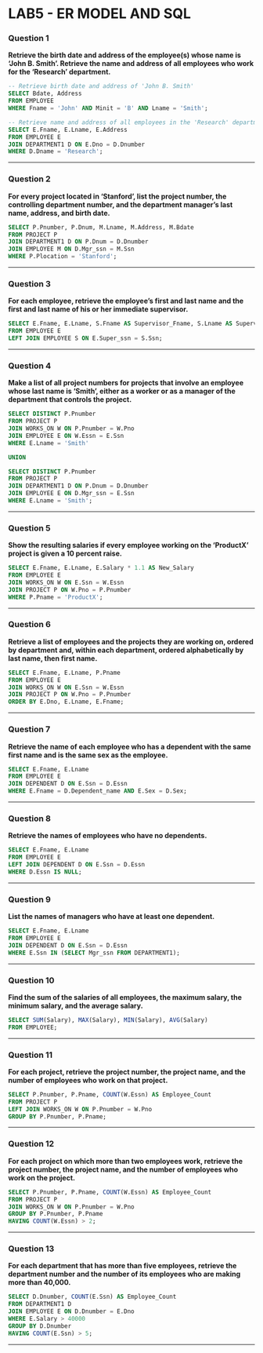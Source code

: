 # LAB5 - ER MODEL AND SQL

### Question 1
**Retrieve the birth date and address of the employee(s) whose name is ‘John B. Smith’. Retrieve the name and address of all employees who work for the ‘Research’ department.**

```sql
-- Retrieve birth date and address of 'John B. Smith'
SELECT Bdate, Address 
FROM EMPLOYEE 
WHERE Fname = 'John' AND Minit = 'B' AND Lname = 'Smith';

-- Retrieve name and address of all employees in the 'Research' department
SELECT E.Fname, E.Lname, E.Address 
FROM EMPLOYEE E 
JOIN DEPARTMENT1 D ON E.Dno = D.Dnumber 
WHERE D.Dname = 'Research';
```

---

### Question 2
**For every project located in ‘Stanford’, list the project number, the controlling department number, and the department manager’s last name, address, and birth date.**

```sql
SELECT P.Pnumber, P.Dnum, M.Lname, M.Address, M.Bdate 
FROM PROJECT P 
JOIN DEPARTMENT1 D ON P.Dnum = D.Dnumber 
JOIN EMPLOYEE M ON D.Mgr_ssn = M.Ssn 
WHERE P.Plocation = 'Stanford';
```

---

### Question 3
**For each employee, retrieve the employee’s first and last name and the first and last name of his or her immediate supervisor.**

```sql
SELECT E.Fname, E.Lname, S.Fname AS Supervisor_Fname, S.Lname AS Supervisor_Lname 
FROM EMPLOYEE E 
LEFT JOIN EMPLOYEE S ON E.Super_ssn = S.Ssn;
```

---

### Question 4
**Make a list of all project numbers for projects that involve an employee whose last name is ‘Smith’, either as a worker or as a manager of the department that controls the project.**

```sql
SELECT DISTINCT P.Pnumber 
FROM PROJECT P 
JOIN WORKS_ON W ON P.Pnumber = W.Pno 
JOIN EMPLOYEE E ON W.Essn = E.Ssn 
WHERE E.Lname = 'Smith' 

UNION 

SELECT DISTINCT P.Pnumber 
FROM PROJECT P 
JOIN DEPARTMENT1 D ON P.Dnum = D.Dnumber 
JOIN EMPLOYEE E ON D.Mgr_ssn = E.Ssn 
WHERE E.Lname = 'Smith';
```

---

### Question 5
**Show the resulting salaries if every employee working on the ‘ProductX’ project is given a 10 percent raise.**

```sql
SELECT E.Fname, E.Lname, E.Salary * 1.1 AS New_Salary 
FROM EMPLOYEE E 
JOIN WORKS_ON W ON E.Ssn = W.Essn 
JOIN PROJECT P ON W.Pno = P.Pnumber 
WHERE P.Pname = 'ProductX';
```

---

### Question 6
**Retrieve a list of employees and the projects they are working on, ordered by department and, within each department, ordered alphabetically by last name, then first name.**

```sql
SELECT E.Fname, E.Lname, P.Pname 
FROM EMPLOYEE E 
JOIN WORKS_ON W ON E.Ssn = W.Essn 
JOIN PROJECT P ON W.Pno = P.Pnumber 
ORDER BY E.Dno, E.Lname, E.Fname;
```

---

### Question 7
**Retrieve the name of each employee who has a dependent with the same first name and is the same sex as the employee.**

```sql
SELECT E.Fname, E.Lname 
FROM EMPLOYEE E 
JOIN DEPENDENT D ON E.Ssn = D.Essn 
WHERE E.Fname = D.Dependent_name AND E.Sex = D.Sex;
```

---

### Question 8
**Retrieve the names of employees who have no dependents.**

```sql
SELECT E.Fname, E.Lname 
FROM EMPLOYEE E 
LEFT JOIN DEPENDENT D ON E.Ssn = D.Essn 
WHERE D.Essn IS NULL;
```

---

### Question 9
**List the names of managers who have at least one dependent.**

```sql
SELECT E.Fname, E.Lname 
FROM EMPLOYEE E 
JOIN DEPENDENT D ON E.Ssn = D.Essn 
WHERE E.Ssn IN (SELECT Mgr_ssn FROM DEPARTMENT1);
```

---

### Question 10
**Find the sum of the salaries of all employees, the maximum salary, the minimum salary, and the average salary.**

```sql
SELECT SUM(Salary), MAX(Salary), MIN(Salary), AVG(Salary) 
FROM EMPLOYEE;
```

---

### Question 11
**For each project, retrieve the project number, the project name, and the number of employees who work on that project.**

```sql
SELECT P.Pnumber, P.Pname, COUNT(W.Essn) AS Employee_Count 
FROM PROJECT P 
LEFT JOIN WORKS_ON W ON P.Pnumber = W.Pno 
GROUP BY P.Pnumber, P.Pname;
```

---

### Question 12
**For each project on which more than two employees work, retrieve the project number, the project name, and the number of employees who work on the project.**

```sql
SELECT P.Pnumber, P.Pname, COUNT(W.Essn) AS Employee_Count 
FROM PROJECT P 
JOIN WORKS_ON W ON P.Pnumber = W.Pno 
GROUP BY P.Pnumber, P.Pname 
HAVING COUNT(W.Essn) > 2;
```

---

### Question 13
**For each department that has more than five employees, retrieve the department number and the number of its employees who are making more than 40,000.**

```sql
SELECT D.Dnumber, COUNT(E.Ssn) AS Employee_Count 
FROM DEPARTMENT1 D 
JOIN EMPLOYEE E ON D.Dnumber = E.Dno 
WHERE E.Salary > 40000 
GROUP BY D.Dnumber 
HAVING COUNT(E.Ssn) > 5;
```

--- 
